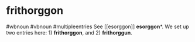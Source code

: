 # frithorggon
#wbnoun
#vbnoun
#multipleentries
See [[esorggon]] **esorggon***. We set up two entries here: 1) **frithorggon**, and 2) **frithorggun**.